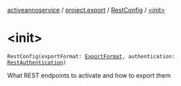 [activeannoservice](../../index.md) / [project.export](../index.md) / [RestConfig](index.md) / [&lt;init&gt;](./-init-.md)

# &lt;init&gt;

`RestConfig(exportFormat: `[`ExportFormat`](../-export-format/index.md)`, authentication: `[`RestAuthentication`](../-rest-authentication/index.md)`)`

What REST endpoints to activate and how to export them

